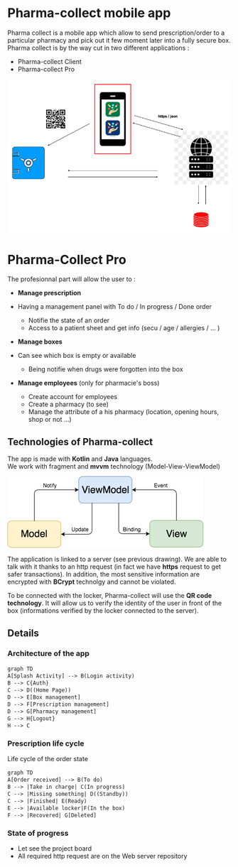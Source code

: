   
# Pharma-collect mobile app  
  
Pharma collect is a mobile app which allow to send prescription/order to a particular pharmacy and pick out it few moment later into a fully secure box. Pharma collect is by the way cut in two different applications :  
- Pharma-collect Client  
- Pharma-collect Pro  
  
![](./app/src/main/res/drawable/archi_doc.png)   
  
# Pharma-Collect Pro  
  
The profesionnal part will allow the user to :  
- **Manage prescription**  
 - Having a management panel with To do / In progress / Done order  
   - Notifie the state of an order   
   - Access to a patient sheet and get info (secu / age / allergies / ... )   
  
- **Manage boxes**  
 - Can see which box is empty or available   
   - Being notifie when drugs were forgotten into the box  
  
- **Manage employees** (only for pharmacie's boss)  
   - Create account for employees   
   - Create a pharmacy (to see)  
   - Manage the attribute of a his pharmacy (location, opening hours, shop or not ...)  
  
## Technologies of Pharma-collect  
  
The app is made with **Kotlin** and **Java** languages.  
We work with fragment and **mvvm** technology (Model-View-ViewModel)  
  
![](./app/src/main/res/drawable/mvvm_doc.png)  
  
  
The application is linked to a server (see previous drawing). We are able to talk with it thanks to an http request (in fact we have **https** request to get safer transactions). In addition, the most sensitive information are encrypted with **BCrypt** technolgy and cannot be violated.  
  
To be connected with the locker, Pharma-collect will use the **QR code technology**. It will allow us to verify the identity of the user in front of the box (informations verified by the locker connected to the server).  
  
## Details  
  
### Architecture of the app

```mermaid
graph TD
A[Splash Activity] --> B(Login activity)
B --> C{Auth}
C --> D((Home Page))
D --> E[Box management]
D --> F[Prescription management]
D --> G[Pharmacy management]
G --> H{Logout}
H --> C
```

### Prescription life cycle

Life cycle of the order state

```mermaid
graph TD
A[Order received] --> B(To do)
B --> |Take in charge| C(In progress)
C --> |Missing something| D((Standby))
C --> |Finished| E(Ready)
E --> |Available locker|F(In the box) 
F --> |Recovered| G[Deleted]
```

### State of progress

- Let see the project board
- All required http request are on the Web server repository